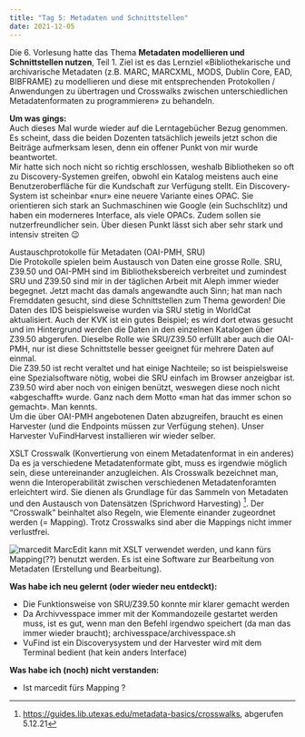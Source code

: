 ```yaml
---
title: "Tag 5: Metadaten und Schnittstellen"
date: 2021-12-05
---
```


Die 6. Vorlesung hatte das Thema **Metadaten modellieren und Schnittstellen nutzen**, Teil 1. Ziel ist es das Lernziel «Bibliothekarische und archivarische Metadaten (z.B. MARC, MARCXML, MODS, Dublin Core, EAD, BIBFRAME) zu modellieren und diese mit entsprechenden Protokollen / Anwendungen zu übertragen und Crosswalks zwischen unterschiedlichen Metadatenformaten zu programmieren» zu behandeln.

**Um was gings:**<br>
Auch dieses Mal wurde wieder auf die Lerntagebücher Bezug genommen. Es scheint, dass die beiden Dozenten tatsächlich jeweils jetzt schon die Beiträge aufmerksam lesen, denn ein offener Punkt von mir wurde beantwortet. <br>
Mir hatte sich noch nicht so richtig erschlossen, weshalb Bibliotheken so oft zu Discovery-Systemen greifen, obwohl ein Katalog meistens auch eine Benutzeroberfläche für die Kundschaft zur Verfügung stellt. Ein Discovery-System ist scheinbar «nur» eine neuere Variante eines OPAC. Sie orientieren sich stark an Suchmaschinen wie Google (ein Suchschlitz) und haben ein moderneres Interface, als viele OPACs. Zudem sollen sie nutzerfreundlicher sein. Über diesen Punkt lässt sich aber sehr stark und intensiv streiten 😉

Austauschprotokolle für Metadaten (OAI-PMH, SRU)<br>
Die Protokolle spielen beim Austausch von Daten eine grosse Rolle. SRU, Z39.50 und OAI-PMH sind im Bibliotheksbereich verbreitet und zumindest SRU und Z39.50 sind mir in der täglichen Arbeit mit Aleph immer wieder begegnet. Jetzt macht das damals angewandte auch Sinn; hat man nach Fremddaten gesucht, sind diese Schnittstellen zum Thema geworden! Die Daten des IDS beispielsweise wurden via SRU stetig in WorldCat aktualisiert. Auch der KVK ist ein gutes Beispiel; es wird dort etwas gesucht und im Hintergrund werden die Daten in den einzelnen Katalogen über Z39.50 abgerufen. Dieselbe Rolle wie SRU/Z39.50 erfüllt aber auch die OAI-PMH, nur ist diese Schnittstelle besser geeignet für mehrere Daten auf einmal.<br>
Die Z39.50 ist recht veraltet und hat einige Nachteile; so ist beispielsweise eine Spezialsoftware nötig, wobei die SRU einfach im Browser anzeigbar ist. Z39.50 wird aber noch von einigen benützt, weswegen diese noch nicht «abgeschafft» wurde. Ganz nach dem Motto «man hat das immer schon so gemacht». Man kennts.<br>
Um die über OAI-PMH angebotenen Daten abzugreifen, braucht es einen Harvester (und die Endpoints müssen zur Verfügung stehen). Unser Harvester VuFindHarvest installieren wir wieder selber. 

XSLT Crosswalk (Konvertierung von einem Metadatenformat in ein anderes)<br>
Da es ja verschiedene Metadatenformate gibt, muss es irgendwie möglich sein, diese untereinander anzugleichen. Als Crosswalk bezeichnet man, wenn die Interoperabilität zwischen verschiedenen Metadatenforamten erleichtert wird. Sie dienen als Grundlage für das Sammeln von Metadaten und den Austausch von Datensätzen (Sprichword Harvesting) [^1]. Der “Crosswalk” beinhaltet also Regeln, wie Elemente einander zugeordnet werden (= Mapping). Trotz Crosswalks sind aber die Mappings nicht immer verlustfrei. 

![marcedit](https://user-images.githubusercontent.com/91015615/144753980-ee2eaae4-6fcd-4d92-b144-63ac9c08c33a.JPG)
MarcEdit kann mit XSLT verwendet werden, und kann fürs Mapping(??) benutzt werden. Es ist eine Software zur Bearbeitung von Metadaten (Erstellung und Bearbeitung).

**Was habe ich neu gelernt (oder wieder neu entdeckt):**
-	Die Funktionsweise von SRU/Z39.50 konnte mir klarer gemacht werden
-	Da Archivvesspace immer mit der Kommandozeile gestartet werden muss, ist es gut, wenn man den Befehl irgendwo speichert (da man das immer wieder braucht); archivesspace/archivesspace.sh
-	VuFind ist ein Discoverysystem und der Harvester wird mit dem Terminal bedient (hat kein anders Interface) 

**Was habe ich (noch) nicht verstanden:**
- Ist marcedit fürs Mapping ?


[^1]: <https://guides.lib.utexas.edu/metadata-basics/crosswalks>, abgerufen 5.12.21

